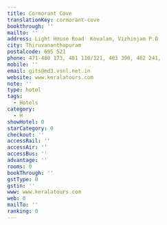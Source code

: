 ```yaml
---
title: Cormorant Cove
translationKey: cormorant-cove
bookthrough: ''
mailto: ''
address: Light House Road  Kovalam, Vizhinjam P.O
city: Thiruvananthapuram
postalcode: 695 521
phone: 471-480 173, 481 110/121, 483 390, 482 241,
mobile: ''
email: gits@md3.vsnl.net.in
website: www.keralatours.com
note: ''
type: hotel
tags:
  - Hotels
category:
  - H
showHotel: 0
starCategory: 0
checkout: ''
accessRail: ''
accessAir: ''
accessBus: ''
advantage: ''
rooms: 0
bookThrough: ''
gstType: 0
gstin: ''
www: www.keralatours.com
web: 0
mailTo: ''
ranking: 0
---
```







